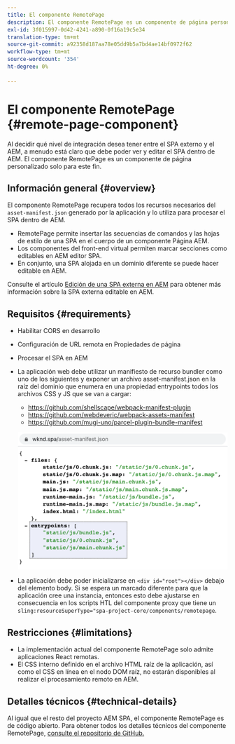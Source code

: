 ```yaml
---
title: El componente RemotePage
description: El componente RemotePage es un componente de página personalizado para editar SPA React remoto dentro de AEM.
exl-id: 3f015997-0d42-4241-a890-0f16a19c5e34
translation-type: tm+mt
source-git-commit: a92358d187aa78e05dd9b5a7bd4ae14bf0972f62
workflow-type: tm+mt
source-wordcount: '354'
ht-degree: 0%

---
```


# El componente RemotePage {#remote-page-component}

Al decidir qué nivel de integración desea tener entre el SPA externo y el AEM, a menudo está claro que debe poder ver y editar el SPA dentro de AEM. El componente RemotePage es un componente de página personalizado solo para este fin.

## Información general {#overview}

El componente RemotePage recupera todos los recursos necesarios del `asset-manifest.json` generado por la aplicación y lo utiliza para procesar el SPA dentro de AEM.

* RemotePage permite insertar las secuencias de comandos y las hojas de estilo de una SPA en el cuerpo de un componente Página AEM.
* Los componentes del front-end virtual permiten marcar secciones como editables en AEM editor SPA.
* En conjunto, una SPA alojada en un dominio diferente se puede hacer editable en AEM.

Consulte el artículo [Edición de una SPA externa en AEM](spa-edit-external.md) para obtener más información sobre la SPA externa editable en AEM.

## Requisitos {#requirements}

* Habilitar CORS en desarrollo
* Configuración de URL remota en Propiedades de página
* Procesar el SPA en AEM
* La aplicación web debe utilizar un manifiesto de recurso bundler como uno de los siguientes y exponer un archivo asset-manifest.json en la raíz del dominio que enumera en una propiedad entrypoints todos los archivos CSS y JS que se van a cargar:
   * https://github.com/shellscape/webpack-manifest-plugin
   * https://github.com/webdeveric/webpack-assets-manifest
   * https://github.com/mugi-uno/parcel-plugin-bundle-manifest

   ![Puntos de entrada](assets/asset-manifest-entrypoints.png)

* La aplicación debe poder inicializarse en `<div id="root"></div>` debajo del elemento body. Si se espera un marcado diferente para que la aplicación cree una instancia, entonces esto debe ajustarse en consecuencia en los scripts HTL del componente proxy que tiene un `sling:resourceSuperType="spa-project-core/components/remotepage`.

## Restricciones     {#limitations}

* La implementación actual del componente RemotePage solo admite aplicaciones React remotas.
* El CSS interno definido en el archivo HTML raíz de la aplicación, así como el CSS en línea en el nodo DOM raíz, no estarán disponibles al realizar el procesamiento remoto en AEM.

## Detalles técnicos {#technical-details}

Al igual que el resto del proyecto AEM SPA, el componente RemotePage es de código abierto. Para obtener todos los detalles técnicos del componente RemotePage, [consulte el repositorio de GitHub.](https://github.com/adobe/aem-spa-project-core/tree/master/ui.apps/src/main/content/jcr_root/apps/spa-project-core/components/remotepage)

